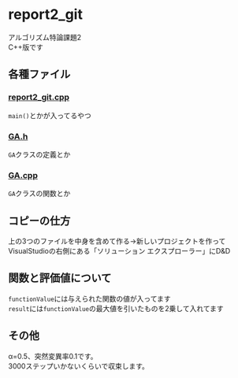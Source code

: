 # report2_git
アルゴリズム特論課題2  
C++版です
## 各種ファイル
### [report2_git.cpp](https://github.com/akira-kumashiro/report2_git/blob/master/report2_git/report2_git/report2_git.cpp "report2_git.cpp")
`main()`とかが入ってるやつ
### [GA.h](https://github.com/akira-kumashiro/report2_git/blob/master/report2_git/report2_git/GA.h "GA.h")
`GA`クラスの定義とか
### [GA.cpp](https://github.com/akira-kumashiro/report2_git/blob/master/report2_git/report2_git/GA.cpp "GA.cpp")
`GA`クラスの関数とか
## コピーの仕方
上の3つのファイルを中身を含めて作る→新しいプロジェクトを作ってVisualStudioの右側にある「ソリューション エクスプローラー」にD&D
## 関数と評価値について
`functionValue`には与えられた関数の値が入ってます  
`result`には`functionValue`の最大値を引いたものを2乗して入れてます
## その他
α=0.5、突然変異率0.1です。  
3000ステップいかないくらいで収束します。
